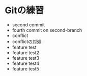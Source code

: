 # Gitの練習
- second commit
- fourth commit on second-branch
- conflict
- conflictの対処
- feature test
- feature test2
- feature test3
- feature test4
- feature test5
